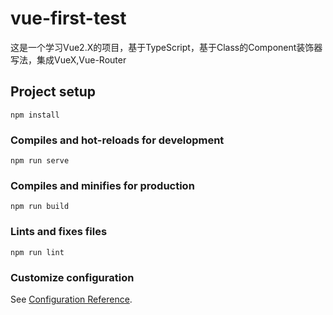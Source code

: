 # vue-first-test
这是一个学习Vue2.X的项目，基于TypeScript，基于Class的Component装饰器写法，集成VueX,Vue-Router
## Project setup
```
npm install
```

### Compiles and hot-reloads for development
```
npm run serve
```

### Compiles and minifies for production
```
npm run build
```

### Lints and fixes files
```
npm run lint
```

### Customize configuration
See [Configuration Reference](https://cli.vuejs.org/config/).

